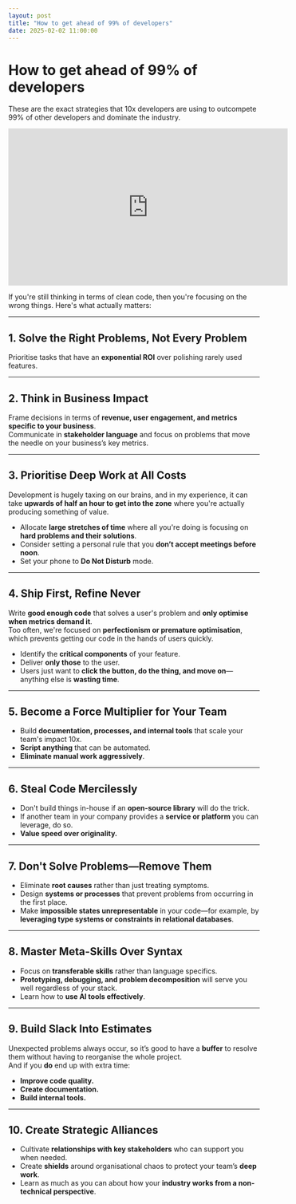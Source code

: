 ```yaml
---
layout: post
title: "How to get ahead of 99% of developers"
date: 2025-02-02 11:00:00
---
```


# How to get ahead of 99% of developers

These are the exact strategies that 10x developers are using to outcompete 99% of other developers and dominate the industry.

<iframe width="560" height="315" src="https://www.youtube.com/embed/fVBC6n66PME?si=_LiXt-FWDXaMj2q0" title="YouTube video player" frameborder="0" allow="accelerometer; autoplay; clipboard-write; encrypted-media; gyroscope; picture-in-picture; web-share" referrerpolicy="strict-origin-when-cross-origin" allowfullscreen></iframe>

If you're still thinking in terms of clean code, then you're focusing on the wrong things. Here's what actually matters:

---

## 1. Solve the Right Problems, Not Every Problem

Prioritise tasks that have an **exponential ROI** over polishing rarely used features.

---

## 2. Think in Business Impact

Frame decisions in terms of **revenue, user engagement, and metrics specific to your business**.  
Communicate in **stakeholder language** and focus on problems that move the needle on your business’s key metrics.

---

## 3. Prioritise Deep Work at All Costs

Development is hugely taxing on our brains, and in my experience, it can take **upwards of half an hour to get into the zone** where you're actually producing something of value.
- Allocate **large stretches of time** where all you're doing is focusing on **hard problems and their solutions**.
- Consider setting a personal rule that you **don’t accept meetings before noon**.
- Set your phone to **Do Not Disturb** mode.

---

## 4. Ship First, Refine Never

Write **good enough code** that solves a user's problem and **only optimise when metrics demand it**.  
Too often, we're focused on **perfectionism or premature optimisation**, which prevents getting our code in the hands of users quickly.
- Identify the **critical components** of your feature.
- Deliver **only those** to the user.
- Users just want to **click the button, do the thing, and move on**—anything else is **wasting time**.

---

## 5. Become a Force Multiplier for Your Team

- Build **documentation, processes, and internal tools** that scale your team's impact 10x.
- **Script anything** that can be automated.
- **Eliminate manual work aggressively**.

---

## 6. Steal Code Mercilessly

- Don't build things in-house if an **open-source library** will do the trick.
- If another team in your company provides a **service or platform** you can leverage, do so.
- **Value speed over originality.**

---

## 7. Don't Solve Problems—Remove Them

- Eliminate **root causes** rather than just treating symptoms.
- Design **systems or processes** that prevent problems from occurring in the first place.
- Make **impossible states unrepresentable** in your code—for example, by **leveraging type systems or constraints in relational databases**.

---

## 8. Master Meta-Skills Over Syntax

- Focus on **transferable skills** rather than language specifics.
- **Prototyping, debugging, and problem decomposition** will serve you well regardless of your stack.
- Learn how to **use AI tools effectively**.

---

## 9. Build Slack Into Estimates

Unexpected problems always occur, so it’s good to have a **buffer** to resolve them without having to reorganise the whole project.  
And if you **do** end up with extra time:
- **Improve code quality.**
- **Create documentation.**
- **Build internal tools.**

---

## 10. Create Strategic Alliances

- Cultivate **relationships with key stakeholders** who can support you when needed.
- Create **shields** around organisational chaos to protect your team’s **deep work**.
- Learn as much as you can about how your **industry works from a non-technical perspective**.
